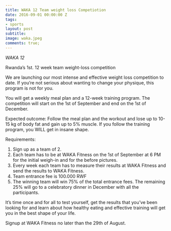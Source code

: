 ```yaml
---
title: WAKA 12 Team weight loss Competiotion
date: 2016-09-01 00:00:00 Z
tags:
- sports
layout: post
subtitle: 
image: waka.jpeg
comments: true;
---
```


*WAKA 12*

Rwanda’s 1st. 12 week team weight-loss competition

We are launching our most intense and effective weight loss competition to date. If you’re not serious about wanting to change your physique, this program is not for you.

You will get a weekly meal plan and a 12-week training program. The competition will start on the 1st of September and end on the 1st of December.

Expected outcome:
Follow the meal plan and the workout and lose up to 10-15 kg of body fat and gain up to 5% muscle. If you follow the training program, you WILL get in insane shape.

Requirements:
1. Sign up as a team of 2.
2. Each team has to be at WAKA Fitness on the 1st of September at 6 PM for the initial weigh-in and for the before pictures.
3. Every week each team has to measure their results at WAKA Fitness and send the results to WAKA Fitness.
4. Team entrance fee is 100.000 RWF
5. The winning team will win 75% of the total entrance fees. The remaining 25% will go to a celebratory dinner in December with all the participants.

It’s time once and for all to test yourself, get the results that you’ve been looking for and learn about how healthy eating and effective training will get you in the best shape of your life.

Signup at WAKA Fitness no later than the 29th of August.
